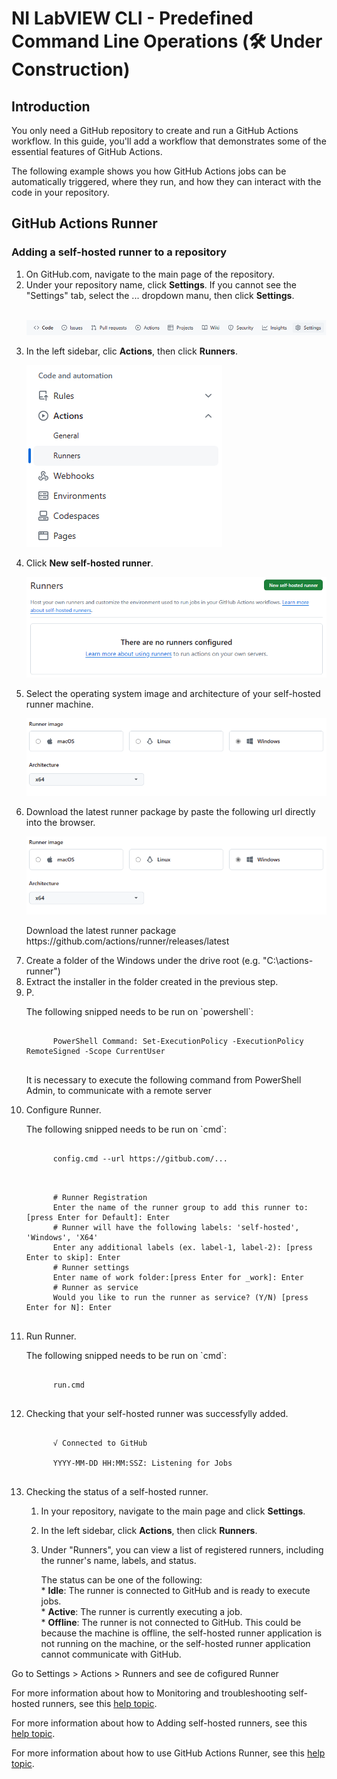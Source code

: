 <h1>NI LabVIEW CLI - Predefined Command Line Operations (🛠️ Under Construction)</h1>

<h2>Introduction</h2>

<p>You only need a GitHub repository to create and run a GitHub Actions workflow. In this guide, you'll add a workflow that demonstrates some of the essential features of GitHub Actions.</p>

<p>The following example shows you how GitHub Actions jobs can be automatically triggered, where they run, and how they can interact with the code in your repository.</p>

<h2>GitHub Actions Runner</h2>

<h3>Adding a self-hosted runner to a repository</h3>

  <ol>
    <!--1.--><li>On GitHub.com, navigate to the main page of the repository.</li>
    <!--2.--><li>Under your repository name, click <strong>Settings</strong>. If you cannot see the "Settings" tab, select the ... dropdown manu, then click <strong>Settings</strong>.</li>
      <br><p align="center">
        <img src="./images/repository-settings.png">
      </p>
    <!--3.--><li>In the left sidebar, clic <strong>Actions</strong>, then click <strong>Runners</strong>.</li>
      <p align="left">
        <img src="./images/actions-runners.png">
      </p>
    <!--4.--><li>Click <strong>New self-hosted runner</strong>.</li>
      <p align="center">
        <img src="./images/new-selfhosted-runner.png">
      </p>
    <!--5.--><li>Select the operating system image and architecture of your self-hosted runner machine.</li>
      <p align="center">
        <img src="./images/runner-image.png">
      </p>
    <!--6.--><li>Download the latest runner package by paste the following url directly into the browser.</li>
      <p align="center">
        <img src="./images/runner-image.png">
      </p>
      <p>
        Download the latest runner package
        https://github.com/actions/runner/releases/latest
      </p>
    <!--7.--><li>Create a folder of the Windows under the drive root (e.g. "C:\actions-runner")</li>
    <!--8.--><li>Extract the installer in the folder created in the previous step. </li>
    <!--9.--><li>P. </li>
      <p>
      The following snipped needs to be run on `powershell`:
      <pre><code>
      PowerShell Command: Set-ExecutionPolicy -ExecutionPolicy RemoteSigned -Scope CurrentUser
      </code></pre>
      It is necessary to execute the following command from PowerShell Admin, to communicate with a remote server
      </p>
    <!--10.--><li>Configure Runner.</li>
      <p>
      The following snipped needs to be run on `cmd`:
      <pre><code>
      config.cmd --url https://gitbub.com/...
      </code></pre>
      </p>
      <p>
      <pre><code>
      # Runner Registration
      Enter the name of the runner group to add this runner to: [press Enter for Default]: Enter
      # Runner will have the following labels: 'self-hosted', 'Windows', 'X64'
      Enter any additional labels (ex. label-1, label-2): [press Enter to skip]: Enter
      # Runner settings
      Enter name of work folder:[press Enter for _work]: Enter
      # Runner as service
      Would you like to run the runner as service? (Y/N) [press Enter for N]: Enter
      </code></pre>
      </p>
    <!--11.--><li>Run Runner.</li>
      <p>
      The following snipped needs to be run on `cmd`:
      <pre><code>
      run.cmd
      </code></pre>
      </p>
    <!--12.--><li>Checking that your self-hosted runner was successfylly added.</li>
      <p>
      <pre><code>
      √ Connected to GitHub</br>
      YYYY-MM-DD HH:MM:SSZ: Listening for Jobs
      </code></pre>
      </p>
    <!--13.--><li>Checking the status of a self-hosted runner.</li>
      <ol>
        <!--13.1.--><li><p>In your repository, navigate to the main page and click <strong>Settings</strong>.</p></li>
        <!--13.2.--><li><p>In the left sidebar, click <strong>Actions</strong>, then click <strong>Runners</strong>.</p></li>
        <!--13.3.--><li><p>Under "Runners", you can view a list of registered runners, including the runner's name, labels, and status.</p></li>
          <p>
          The status can be one of the following:</br>
          * <strong>Idle</strong>: The runner is connected to GitHub and is ready to execute jobs.</br>
          * <strong>Active</strong>: The runner is currently executing a job.</br>
          * <strong>Offline</strong>: The runner is not connected to GitHub. This could be because the machine is offline, the self-hosted runner application is not running on the machine, or the self-hosted runner application cannot communicate with GitHub.</br>
          </p>
      </ol>
    </li>                        
  </ol>


Go to Settings > Actions > Runners and see de cofigured Runner 

For more information about how to Monitoring and troubleshooting self-hosted runners, see this [help topic](https://docs.github.com/en/actions/hosting-your-own-runners/managing-self-hosted-runners/monitoring-and-troubleshooting-self-hosted-runners "Monitoring and troubleshooting self-hosted runners").

For more information about how to Adding self-hosted runners, see this [help topic](https://docs.github.com/en/actions/hosting-your-own-runners/managing-self-hosted-runners/adding-self-hosted-runners "Adding self-hosted runners").

For more information about how to use GitHub Actions Runner, see this [help topic](https://github.com/actions/runner "GitHub Actions Runner").

